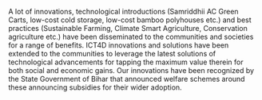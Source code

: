 A lot of innovations, technological introductions (Samriddhii AC Green Carts, low-cost cold storage, low-cost bamboo polyhouses etc.) and best practices (Sustainable Farming, Climate Smart Agriculture, Conservation agriculture etc.) have been disseminated to the communities and societies for a range of benefits. ICT4D innovations and solutions have been extended to the communities to leverage the latest solutions of technological advancements for tapping the maximum value therein for both social and economic gains. Our innovations have been recognized by the State Government of Bihar that announced welfare schemes around these announcing subsidies for their wider adoption.
